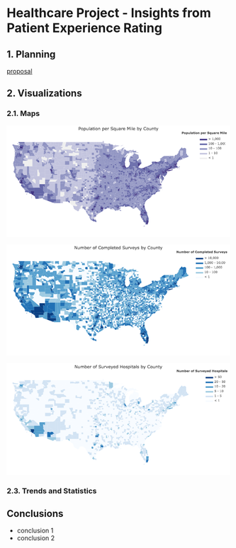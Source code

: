 # Healthcare Project - Insights from Patient Experience Rating

## 1. Planning

[proposal](Proposal.md)

## 2. Visualizations

### 2.1. Maps

![population_per_square_mile_by_county](Results/Map/population_per_square_mile_by_county.png)

![number_of_completed_surveys_by_county](Results/Map/number_of_completed_surveys_by_county.png)

![number_of_surveyed_hospitals_by_county](Results/Map/number_of_surveyed_hospitals_by_county.png)

### 2.3. Trends and Statistics



## Conclusions

- conclusion 1
- conclusion 2